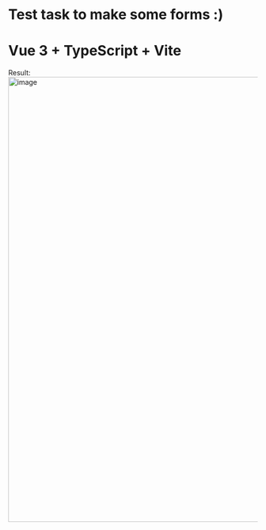 # Test task to make some forms :)

# Vue 3 + TypeScript + Vite

Result:
<img width="809" height="899" alt="image" src="https://github.com/user-attachments/assets/8e5bf293-00ec-42c8-b8d4-e53901819951" />
